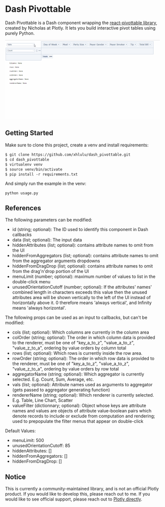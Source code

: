# Dash Pivottable

Dash Pivottable is a Dash component wrapping the [react-pivottable library](https://github.com/plotly/react-pivottable/), created by Nicholas at Plotly. It lets you build interactive pivot tables using purely Python.

![pivot table demo](images/pivottable-demo.gif)

## Getting Started

Make sure to clone this project, create a venv and install requirements:
```commandline
$ git clone https://github.com/xhlulu/dash_pivottable.git
$ cd dash_pivottable
$ virtualenv venv
$ source venv/bin/activate
$ pip install -r requirements.txt
```

And simply run the example in the venv:
```commandline
python usage.py
```

## References

The following parameters can be modified:
- id (string; optional): The ID used to identify this component in Dash callbacks
- data (list; optional): The input data
- hiddenAttributes (list; optional): contains attribute names to omit from the UI
- hiddenFromAggregators (list; optional): contains attribute names to omit from the aggregator arguments dropdowns
- hiddenFromDragDrop (list; optional): contains attribute names to omit from the drag'n'drop portion of the UI
- menuLimit (number; optional): maximum number of values to list in the double-click menu
- unusedOrientationCutoff (number; optional): If the attributes' names' combined length in characters exceeds this
value then the unused attributes area will be shown vertically to the
left of the UI instead of horizontally above it. 0 therefore means
'always vertical', and Infinity means 'always horizontal'.

The following props can be used as an input to callbacks, but can't be modified:
- cols (list; optional): Which columns are currently in the column area
- colOrder (string; optional): The order in which column data is provided to the renderer, must be one
of "key_a_to_z", "value_a_to_z", "value_z_to_a", ordering by value
orders by column total
- rows (list; optional): Which rows is currently inside the row area.
- rowOrder (string; optional): The order in which row data is provided to the renderer, must be one
of "key_a_to_z", "value_a_to_z", "value_z_to_a", ordering by value
orders by row total
- aggregatorName (string; optional): Which aggregator is currently selected. E.g. Count, Sum, Average, etc.
- vals (list; optional): Attribute names used as arguments to aggregator (gets passed to aggregator generating function)
- rendererName (string; optional): Which renderer is currently selected. E.g. Table, Line Chart, Scatter
- valueFilter (dictionnary; optional): Object whose keys are attribute names and values are objects of attribute value-boolean pairs which denote records to include or exclude from computation and rendering; used to prepopulate the filter menus that appear on double-click

Default Values:
* menuLimit: 500
* unusedOrientationCutoff: 85
* hiddenAttributes: []
* hiddenFromAggregators: []
* hiddenFromDragDrop: []
    
## Notice

This is currently a community-maintained library, and is not an official Plotly product. If you would like to develop this, please reach out to me. If you would like to see official support, please reach out to [Plotly directly](https://plot.ly/products/consulting-and-oem/).

